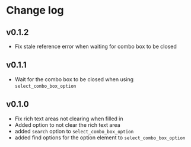 # Change log

## v0.1.2

- Fix stale reference error when waiting for combo box to be closed

## v0.1.1

- Wait for the combo box to be closed when using `select_combo_box_option`

## v0.1.0

- Fix rich text areas not clearing when filled in
- Added option to not clear the rich text area
- added `search` option to `select_combo_box_option`
- added find options for the option element to `select_combo_box_option`
